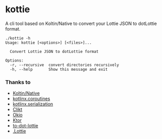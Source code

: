 # kottie
A cli tool based on Koltin/Native to convert your Lottie JSON to dotLottie format.

```shell
./kottie -h
Usage: kottie [<options>] [<files>]...

  Convert Lottie JSON to dotLottie format

Options:
  -r, --recursive  convert directories recursively
  -h, --help       Show this message and exit
```


### Thanks to
- [Koltin/Native](https://kotlinlang.org/docs/native-overview.html)
- [kotlinx.coroutines](https://github.com/Kotlin/kotlinx.coroutines)
- [kotlinx.serialization](https://github.com/Kotlin/kotlinx.serialization)
- [Clikt](https://github.com/ajalt/clikt)
- [Okio](https://github.com/square/okio)
- [Ktor](https://ktor.io/)
- [to-dot-lottie](https://github.com/theapache64/to-dot-lottie)
- [.Lottie](https://dotlottie.io/)
